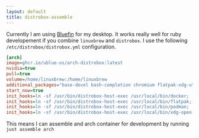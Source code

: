 ```yaml
---
layout: default
title: distrobox-assemble
---
```

Currently I am using [Bluefin](https://projectbluefin.io/) for my desktop.
It works really well for ruby developement if you combine `linuxbrew` and `distrobox`.
I use the following `/etc/distrobox/distrobox.yml` configuration.

```ini
[arch]
image=ghcr.io/ublue-os/arch-distrobox:latest
nvidia=true
pull=true
volume=/home/linuxbrew:/home/linuxbrew
additional_packages="base-devel bash-completion chromium flatpak-xdg-utils git inetutils libyaml lsof man-db man-pages nss-mdns openssh postgresql-libs rsync wget curl zip"
start_now=true
init_hooks=ln -sf /usr/bin/distrobox-host-exec /usr/local/bin/docker;
init_hooks=ln -sf /usr/bin/distrobox-host-exec /usr/local/bin/flatpak;
init_hooks=ln -sf /usr/bin/distrobox-host-exec /usr/local/bin/podman;
init_hooks=ln -sf /usr/bin/distrobox-host-exec /usr/local/bin/xdg-open;
```

This means I can assemble and arch container for development by running `just assemble arch`
